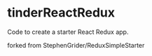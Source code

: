 # tinderReactRedux

Code to create a starter React Redux app.

forked from StephenGrider/ReduxSimpleStarter
